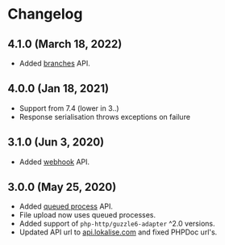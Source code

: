 # Changelog

## 4.1.0 (March 18, 2022)

- Added [branches](Docs/branches.md) API.

## 4.0.0 (Jan 18, 2021)

- Support from 7.4 (lower in 3..)
- Response serialisation throws exceptions on failure

## 3.1.0 (Jun 3, 2020)

- Added [webhook](Docs/webhooks.md) API.

## 3.0.0 (May 25, 2020)

- Added [queued process](Docs/queuedProcesses.md) API.
- File upload now uses queued processes.
- Added support of `php-http/guzzle6-adapter` ^2.0 versions.
- Updated API url to [api.lokalise.com](https://api.lokalise.com) and fixed PHPDoc url's.
